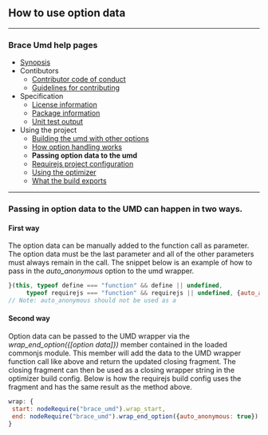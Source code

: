 ## How to use option data

---
### Brace Umd help pages
* [Synopsis](https://github.com/restarian/brace_umd/blob/master/docs/synopsis.md)
* Contibutors
  * [Contributor code of conduct](https://github.com/restarian/brace_umd/blob/master/docs/contibutors/contributor_code_of_conduct.md)
  * [Guidelines for contributing](https://github.com/restarian/brace_umd/blob/master/docs/contibutors/guidelines_for_contributing.md)
* Specification
  * [License information](https://github.com/restarian/brace_umd/blob/master/docs/specification/license_information.md)
  * [Package information](https://github.com/restarian/brace_umd/blob/master/docs/specification/package_information.md)
  * [Unit test output](https://github.com/restarian/brace_umd/blob/master/docs/specification/unit_test_output.md)
* Using the project
  * [Building the umd with other options](https://github.com/restarian/brace_umd/blob/master/docs/using_the_project/building_the_umd_with_other_options.md)
  * [How option handling works](https://github.com/restarian/brace_umd/blob/master/docs/using_the_project/how_option_handling_works.md)
  * **Passing option data to the umd**
  * [Requirejs project configuration](https://github.com/restarian/brace_umd/blob/master/docs/using_the_project/requirejs_project_configuration.md)
  * [Using the optimizer](https://github.com/restarian/brace_umd/blob/master/docs/using_the_project/using_the_optimizer.md)
  * [What the build exports](https://github.com/restarian/brace_umd/blob/master/docs/using_the_project/what_the_build_exports.md)

---

### Passing in option data to the UMD can happen in two ways.
#### First way

The option data can be manually added to the function call as parameter. The option data must be the last 
parameter and all of the other parameters must always remain in the call. The snippet below is an example 
of how to pass in the *auto_anonymous* option to the umd wrapper.
```javascript
}(this, typeof define === "function" && define || undefined,
	 typeof requirejs === "function" && requirejs || undefined, {auto_anonymous: true})
// Note: auto_anonymous should not be used as a 
```

#### Second way

Option data can be passed to the UMD wrapper via the *wrap_end_option({[option data]})* member contained
in the loaded commonjs module. This member will add the data to the UMD wrapper function call like above
and return the updated closing fragment. The closing fragment can then be used as a closing wrapper 
string in the optimizer build config. Below is how the requirejs build config uses the fragment and has 
the same result as the method above.
```javascript
wrap: {
 start: nodeRequire("brace_umd").wrap_start,
 end: nodeRequire("brace_umd").wrap_end_option({auto_anonymous: true})
}

```
	

